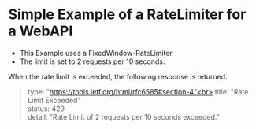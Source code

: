 # Simple Example of a RateLimiter for a WebAPI

* This Example uses a FixedWindow-RateLimiter.
* The limit is set to 2 requests per 10 seconds.

When the rate limit is exceeded, the following response is returned:

>  type:  "https://tools.ietf.org/html/rfc6585#section-4"<br>
>  title:  "Rate Limit Exceeded"<br>
>  status:  429<br>
>  detail:  "Rate Limit of 2 requests per 10 seconds exceeded."<br>
